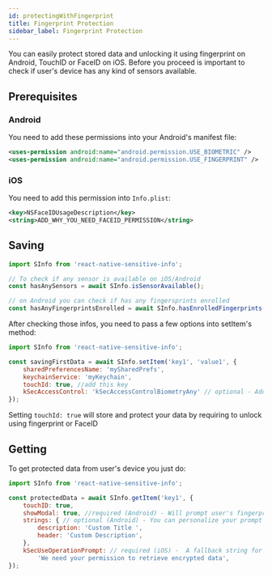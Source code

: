 ```yaml
---
id: protectingWithFingerprint
title: Fingerprint Protection 
sidebar_label: Fingerprint Protection
---
```


You can easily protect stored data and unlocking it using fingerprint on Android, TouchID or FaceID on iOS. Before you proceed is important to check if user's device has any kind of sensors available.

## Prerequisites


### Android

You need to add these permissions into your Android's manifest file:

```xml
<uses-permission android:name="android.permission.USE_BIOMETRIC" />
<uses-permission android:name="android.permission.USE_FINGERPRINT" />
```

### iOS

You need to add this permission into `Info.plist`:

```xml
<key>NSFaceIDUsageDescription</key>
<string>ADD_WHY_YOU_NEED_FACEID_PERMISSION</string>
```

## Saving

```javascript
import SInfo from 'react-native-sensitive-info';

// To check if any sensor is available on iOS/Android
const hasAnySensors = await SInfo.isSensorAvailable();

// on Android you can check if has any fingersprints enrolled
const hasAnyFingerprintsEnrolled = await SInfo.hasEnrolledFingerprints();
```

After checking those infos, you need to pass a few options into setItem's method:

```javascript
import SInfo from 'react-native-sensitive-info';

const savingFirstData = await SInfo.setItem('key1', 'value1', {
    sharedPreferencesName: 'mySharedPrefs',
    keychainService: 'myKeychain',
    touchId: true, //add this key
    kSecAccessControl: 'kSecAccessControlBiometryAny' // optional - Add support for FaceID
});
```

Setting `touchId: true` will store and protect your data by requiring to unlock using fingerprint or FaceID

## Getting

To get protected data from user's device you just do:

```javascript
import SInfo from 'react-native-sensitive-info';

const protectedData = await SInfo.getItem('key1', {
    touchID: true,
    showModal: true, //required (Android) - Will prompt user's fingerprint on Android
    strings: { // optional (Android) - You can personalize your prompt
        description: 'Custom Title ',
        header: 'Custom Description',
    },
    kSecUseOperationPrompt: // required (iOS) -  A fallback string for iOS
        'We need your permission to retrieve encrypted data',
});
```